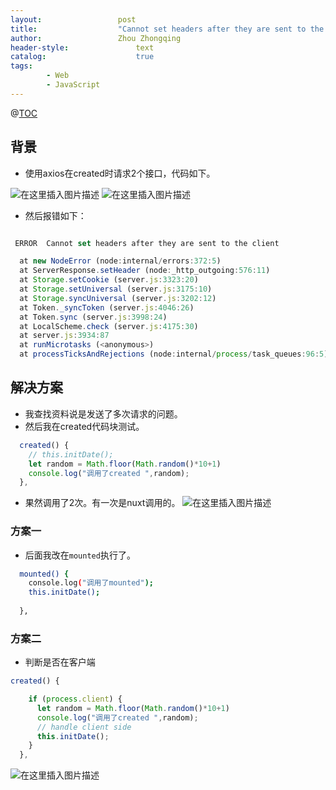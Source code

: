 ```yaml
---
layout:					post
title:					"Cannot set headers after they are sent to the client nuxt"
author:					Zhou Zhongqing
header-style:				text
catalog:					true
tags:
		- Web
		- JavaScript
---
```

@[TOC](目录)
## 背景
- 使用axios在created时请求2个接口，代码如下。

![在这里插入图片描述](https://i-blog.csdnimg.cn/blog_migrate/9245afc142e413b0691bd70abf674669.png)
![在这里插入图片描述](https://i-blog.csdnimg.cn/blog_migrate/086fc44239aeeaa647afc7cbf1a94c61.png)

- 然后报错如下：
```js

 ERROR  Cannot set headers after they are sent to the client                                                                                                                                                                       14:54:29  

  at new NodeError (node:internal/errors:372:5)
  at ServerResponse.setHeader (node:_http_outgoing:576:11)
  at Storage.setCookie (server.js:3323:20)
  at Storage.setUniversal (server.js:3175:10)
  at Storage.syncUniversal (server.js:3202:12)
  at Token._syncToken (server.js:4046:26)
  at Token.sync (server.js:3998:24)
  at LocalScheme.check (server.js:4175:30)
  at server.js:3934:87
  at runMicrotasks (<anonymous>)
  at processTicksAndRejections (node:internal/process/task_queues:96:5)
```

## 解决方案
- 我查找资料说是发送了多次请求的问题。
- 然后我在created代码块测试。
```js
  created() {
    // this.initDate();
    let random = Math.floor(Math.random()*10+1)
    console.log("调用了created ",random);
  },
```
- 果然调用了2次。有一次是nuxt调用的。
![在这里插入图片描述](https://i-blog.csdnimg.cn/blog_migrate/3c16ffe547b31536fa785b63f0520ff2.png)

### 方案一
- 后面我改在`mounted`执行了。	

```bash
  mounted() {
    console.log("调用了mounted");
    this.initDate();
    
  },
```


### 方案二
- 判断是否在客户端

```js
created() {

    if (process.client) {
      let random = Math.floor(Math.random()*10+1)
      console.log("调用了created ",random);
      // handle client side
      this.initDate();
    }
  },
```
![在这里插入图片描述](https://i-blog.csdnimg.cn/blog_migrate/f75ff4b3c516faba06ecd198b2108273.png)


